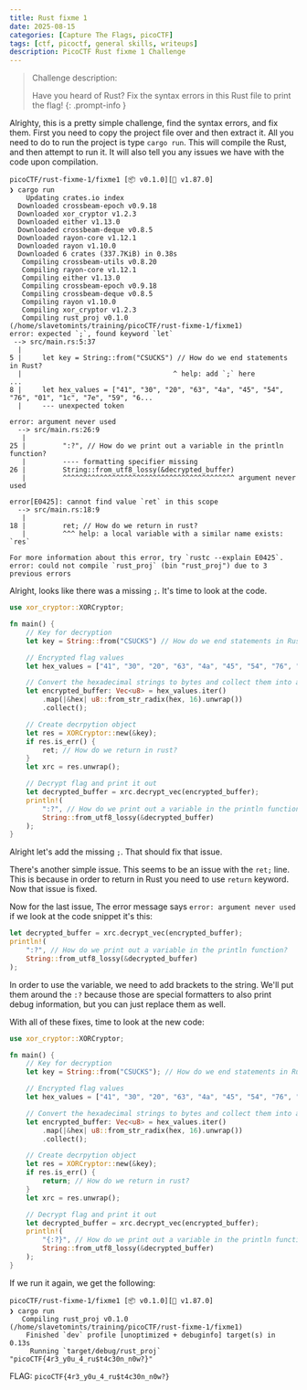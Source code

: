 ```yaml
---
title: Rust fixme 1
date: 2025-08-15
categories: [Capture The Flags, picoCTF]
tags: [ctf, picoctf, general skills, writeups]
description: PicoCTF Rust fixme 1 Challenge
---
```



> Challenge description:
> 
>Have you heard of Rust? Fix the syntax errors in this Rust file to print the flag!
{: .prompt-info }

Alrighty, this is a pretty simple challenge, find the syntax errors, and fix them. First you need to copy the project file over and then extract it. All you need to do to run the project is type `cargo run`. This will compile the Rust, and then attempt to run it. It will also tell you any issues we have with the code upon compilation.

```terminal
picoCTF/rust-fixme-1/fixme1 [📦 v0.1.0][🦀 v1.87.0]
❯ cargo run
    Updating crates.io index
  Downloaded crossbeam-epoch v0.9.18
  Downloaded xor_cryptor v1.2.3
  Downloaded either v1.13.0
  Downloaded crossbeam-deque v0.8.5
  Downloaded rayon-core v1.12.1
  Downloaded rayon v1.10.0
  Downloaded 6 crates (337.7KiB) in 0.38s
   Compiling crossbeam-utils v0.8.20
   Compiling rayon-core v1.12.1
   Compiling either v1.13.0
   Compiling crossbeam-epoch v0.9.18
   Compiling crossbeam-deque v0.8.5
   Compiling rayon v1.10.0
   Compiling xor_cryptor v1.2.3
   Compiling rust_proj v0.1.0 (/home/slavetomints/training/picoCTF/rust-fixme-1/fixme1)
error: expected `;`, found keyword `let`
 --> src/main.rs:5:37
  |
5 |     let key = String::from("CSUCKS") // How do we end statements in Rust?
  |                                     ^ help: add `;` here
...
8 |     let hex_values = ["41", "30", "20", "63", "4a", "45", "54", "76", "01", "1c", "7e", "59", "6...
  |     --- unexpected token

error: argument never used
  --> src/main.rs:26:9
   |
25 |         ":?", // How do we print out a variable in the println function?
   |         ---- formatting specifier missing
26 |         String::from_utf8_lossy(&decrypted_buffer)
   |         ^^^^^^^^^^^^^^^^^^^^^^^^^^^^^^^^^^^^^^^^^^ argument never used

error[E0425]: cannot find value `ret` in this scope
  --> src/main.rs:18:9
   |
18 |         ret; // How do we return in rust?
   |         ^^^ help: a local variable with a similar name exists: `res`

For more information about this error, try `rustc --explain E0425`.
error: could not compile `rust_proj` (bin "rust_proj") due to 3 previous errors
```

Alright, looks like there was a missing `;`. It's time to look at the code.

```rust
use xor_cryptor::XORCryptor;

fn main() {
    // Key for decryption
    let key = String::from("CSUCKS") // How do we end statements in Rust?

    // Encrypted flag values
    let hex_values = ["41", "30", "20", "63", "4a", "45", "54", "76", "01", "1c", "7e", "59", "63", "e1", "61", "25", "7f", "5a", "60", "50", "11", "38", "1f", "3a", "60", "e9", "62", "20", "0c", "e6", "50", "d3", "35"];

    // Convert the hexadecimal strings to bytes and collect them into a vector
    let encrypted_buffer: Vec<u8> = hex_values.iter()
        .map(|&hex| u8::from_str_radix(hex, 16).unwrap())
        .collect();

    // Create decrpytion object
    let res = XORCryptor::new(&key);
    if res.is_err() {
        ret; // How do we return in rust?
    }
    let xrc = res.unwrap();

    // Decrypt flag and print it out
    let decrypted_buffer = xrc.decrypt_vec(encrypted_buffer);
    println!(
        ":?", // How do we print out a variable in the println function? 
        String::from_utf8_lossy(&decrypted_buffer)
    );
}
```

Alright let's add the missing `;`. That should fix that issue.

There's another simple issue. This seems to be an issue with the `ret;` line. This is because in order to return in Rust you need to use `return` keyword. Now that issue is fixed.

Now for the last issue, The error message says `error: argument never used` if we look at the code snippet it's this:

```rust
let decrypted_buffer = xrc.decrypt_vec(encrypted_buffer);
println!(
    ":?", // How do we print out a variable in the println function? 
    String::from_utf8_lossy(&decrypted_buffer)
);
```

In order to use the variable, we need to add brackets to the string. We'll put them around the `:?` because those are special formatters to also print debug information, but you can just replace them as well.

With all of these fixes, time to look at the new code:

```rust
use xor_cryptor::XORCryptor;

fn main() {
    // Key for decryption
    let key = String::from("CSUCKS"); // How do we end statements in Rust?

    // Encrypted flag values
    let hex_values = ["41", "30", "20", "63", "4a", "45", "54", "76", "01", "1c", "7e", "59", "63", "e1", "61", "25", "7f", "5a", "60", "50", "11", "38", "1f", "3a", "60", "e9", "62", "20", "0c", "e6", "50", "d3", "35"];

    // Convert the hexadecimal strings to bytes and collect them into a vector
    let encrypted_buffer: Vec<u8> = hex_values.iter()
        .map(|&hex| u8::from_str_radix(hex, 16).unwrap())
        .collect();

    // Create decrpytion object
    let res = XORCryptor::new(&key);
    if res.is_err() {
        return; // How do we return in rust?
    }
    let xrc = res.unwrap();

    // Decrypt flag and print it out
    let decrypted_buffer = xrc.decrypt_vec(encrypted_buffer);
    println!(
        "{:?}", // How do we print out a variable in the println function? 
        String::from_utf8_lossy(&decrypted_buffer)
    );
}
```

If we run it again, we get the following:

```terminal
picoCTF/rust-fixme-1/fixme1 [📦 v0.1.0][🦀 v1.87.0]
❯ cargo run
   Compiling rust_proj v0.1.0 (/home/slavetomints/training/picoCTF/rust-fixme-1/fixme1)
    Finished `dev` profile [unoptimized + debuginfo] target(s) in 0.13s
     Running `target/debug/rust_proj`
"picoCTF{4r3_y0u_4_ru$t4c30n_n0w?}"
```

FLAG: `picoCTF{4r3_y0u_4_ru$t4c30n_n0w?}`